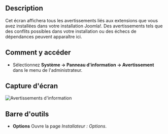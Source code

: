 <!-- Filename: Help4.x:Information:_Warnings / Display title: Information: Avertissements -->

## Description

Cet écran affichera tous les avertissements liés aux extensions que vous avez installées dans votre installation Joomla!. Des avertissements tels que des conflits possibles dans votre installation ou des échecs de dépendances peuvent apparaître ici.

## Comment y accéder

- Sélectionnez **Système → Panneau d'information → Avertissement** dans le menu de l'administrateur.

## Capture d'écran

![Avertissements d'information](../../../fr/images/information/warnings.png)

## Barre d'outils

- **Options** Ouvre la page *Installateur : Options*.
